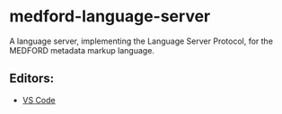 # medford-language-server
A language server, implementing the Language Server Protocol, for the MEDFORD metadata markup language.

## Editors:
* [VS Code](https://github.com/liam-strand/medford-vscode)
